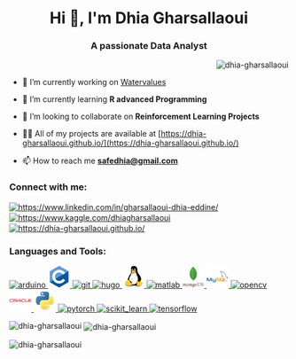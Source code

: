 <h1 align="center">Hi 👋, I'm Dhia Gharsallaoui</h1>
<h3 align="center">A passionate Data Analyst</h3>

<p align="right"> <img src="https://komarev.com/ghpvc/?username=dhia-gharsallaoui&label=Profile%20views&color=0e75b6&style=flat" alt="dhia-gharsallaoui" /> </p>


- 🔭 I’m currently working on [Watervalues](https://github.com/dhia-gharsallaoui/watervalues)

- 🌱 I’m currently learning **R advanced Programming**

- 👯 I’m looking to collaborate on **Reinforcement Learning Projects**

- 👨‍💻 All of my projects are available at [https://dhia-gharsallaoui.github.io/](https://dhia-gharsallaoui.github.io/)

- 📫 How to reach me **safedhia@gmail.com**

<h3 align="left">Connect with me:</h3>
<p align="left">
<a href="https://linkedin.com/in/https://www.linkedin.com/in/gharsallaoui-dhia-eddine/" target="blank"><img align="center" src="https://raw.githubusercontent.com/rahuldkjain/github-profile-readme-generator/master/src/images/icons/Social/linked-in-alt.svg" alt="https://www.linkedin.com/in/gharsallaoui-dhia-eddine/" height="30" width="40" /></a>
<a href="https://kaggle.com/https://www.kaggle.com/dhiagharsallaoui" target="blank"><img align="center" src="https://raw.githubusercontent.com/rahuldkjain/github-profile-readme-generator/master/src/images/icons/Social/kaggle.svg" alt="https://www.kaggle.com/dhiagharsallaoui" height="30" width="40" /></a>
<a href="/https://dhia-gharsallaoui.github.io/" target="blank"><img align="center" src="https://raw.githubusercontent.com/rahuldkjain/github-profile-readme-generator/master/src/images/icons/Social/rss.svg" alt="https://dhia-gharsallaoui.github.io/" height="30" width="40" /></a>
</p>

<h3 align="left">Languages and Tools:</h3>
<p align="left"> <a href="https://www.arduino.cc/" target="_blank"> <img src="https://cdn.worldvectorlogo.com/logos/arduino-1.svg" alt="arduino" width="40" height="40"/> </a> <a href="https://www.cprogramming.com/" target="_blank"> <img src="https://raw.githubusercontent.com/devicons/devicon/master/icons/c/c-original.svg" alt="c" width="40" height="40"/> </a> <a href="https://git-scm.com/" target="_blank"> <img src="https://www.vectorlogo.zone/logos/git-scm/git-scm-icon.svg" alt="git" width="40" height="40"/> </a> <a href="https://gohugo.io/" target="_blank"> <img src="https://api.iconify.design/logos-hugo.svg" alt="hugo" width="40" height="40"/> </a> <a href="https://www.linux.org/" target="_blank"> <img src="https://raw.githubusercontent.com/devicons/devicon/master/icons/linux/linux-original.svg" alt="linux" width="40" height="40"/> </a> <a href="https://www.mathworks.com/" target="_blank"> <img src="https://upload.wikimedia.org/wikipedia/commons/2/21/Matlab_Logo.png" alt="matlab" width="40" height="40"/> </a> <a href="https://www.mongodb.com/" target="_blank"> <img src="https://raw.githubusercontent.com/devicons/devicon/master/icons/mongodb/mongodb-original-wordmark.svg" alt="mongodb" width="40" height="40"/> </a> <a href="https://www.mysql.com/" target="_blank"> <img src="https://raw.githubusercontent.com/devicons/devicon/master/icons/mysql/mysql-original-wordmark.svg" alt="mysql" width="40" height="40"/> </a> <a href="https://opencv.org/" target="_blank"> <img src="https://www.vectorlogo.zone/logos/opencv/opencv-icon.svg" alt="opencv" width="40" height="40"/> </a> <a href="https://www.oracle.com/" target="_blank"> <img src="https://raw.githubusercontent.com/devicons/devicon/master/icons/oracle/oracle-original.svg" alt="oracle" width="40" height="40"/> </a> <a href="https://www.python.org" target="_blank"> <img src="https://raw.githubusercontent.com/devicons/devicon/master/icons/python/python-original.svg" alt="python" width="40" height="40"/> </a> <a href="https://pytorch.org/" target="_blank"> <img src="https://www.vectorlogo.zone/logos/pytorch/pytorch-icon.svg" alt="pytorch" width="40" height="40"/> </a> <a href="https://scikit-learn.org/" target="_blank"> <img src="https://upload.wikimedia.org/wikipedia/commons/0/05/Scikit_learn_logo_small.svg" alt="scikit_learn" width="40" height="40"/> </a> <a href="https://www.tensorflow.org" target="_blank"> <img src="https://www.vectorlogo.zone/logos/tensorflow/tensorflow-icon.svg" alt="tensorflow" width="40" height="40"/> </a> </p>

<p><img align="left" src="https://github-readme-stats.vercel.app/api/top-langs?username=dhia-gharsallaoui&show_icons=true&locale=en&layout=compact" alt="dhia-gharsallaoui" /></p>

<p>&nbsp;<img align="center" src="https://github-readme-stats.vercel.app/api?username=dhia-gharsallaoui&show_icons=true&locale=en" alt="dhia-gharsallaoui" /></p>

<p><img align="center" src="https://github-readme-streak-stats.herokuapp.com/?user=dhia-gharsallaoui&" alt="dhia-gharsallaoui" /></p>
